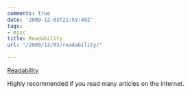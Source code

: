 ```yaml
---
comments: true
date: '2009-12-03T21:59:40Z'
tags:
- misc
title: Readability
url: "/2009/12/03/readability/"

---
```

<p><a href="http://lab.arc90.com/experiments/readability/">Readability</a>
<div class="link_description">
<p>Highly recommended if you read many articles on the internet.</p>
</div>
